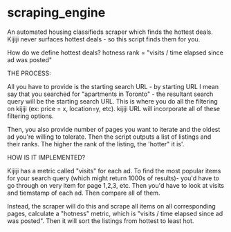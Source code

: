 # scraping_engine

An automated housing classifieds scraper which finds the hottest deals. Kijiji never surfaces hottest deals - so this script finds them for you. 

How do we define hottest deals? hotness rank = "visits / time elapsed since ad was posted"


THE PROCESS:

All you have to provide is the starting search URL - by starting URL I mean say that you searched for "apartments in Toronto" -  the resultant search query will be the starting search URL. This is where you do all the filtering on kijiji (ex: price = x, location=y, etc). kijiji URL will incorporate all of these filtering options.

Then, you also provide number of pages you want to iterate and the oldest ad you're willing to tolerate. Then the script outputs a list of listings and their ranks. The higher the rank of the listing, the 'hotter" it is'.




HOW IS IT IMPLEMENTED?

Kijiji has a metric called "visits" for each ad. To find the most popular items for your search query (which might return 1000s of results)- you'd have to go through on very item for page 1,2,3, etc. Then you'd have to look at visits and tiemstamp of each ad. Then compare all of them.

Instead, the scraper will do this and scrape all items on all corresponding pages, calculate a "hotness" metric, which is "visits / time elapsed since ad was posted". Then it will sort the listings from hottest to least hot.
